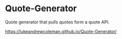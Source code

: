 # Quote-Generator
Quote generator that pulls quotes form a quote API.

https://lukeandrewcoleman.github.io/Quote-Generator/
